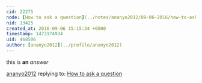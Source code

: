 ```yaml
---
cid: 22275
node: [How to ask a question](../notes/ananyo2012/09-06-2016/how-to-ask-a-question)
nid: 13425
created_at: 2016-09-06 15:15:34 +0000
timestamp: 1473174934
uid: 468506
author: [ananyo2012](../profile/ananyo2012)
---
```


this is **an** _answer_

[ananyo2012](../profile/ananyo2012) replying to: [How to ask a question](../notes/ananyo2012/09-06-2016/how-to-ask-a-question)

